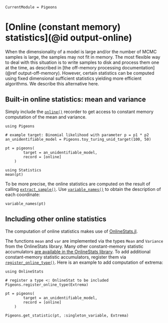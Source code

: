 ```@meta
CurrentModule = Pigeons
```

# [Online (constant memory) statistics](@id output-online)

When the dimensionality of a model is large and/or the 
number of MCMC samples is large, the samples may not 
fit in memory. 
The most flexible way to deal with this situation is 
to write samples to disk and process them one at the time, 
as described in [the off-memory processing documentation](@ref output-off-memory). 
However, certain statistics can be computed using fixed 
dimensional sufficient statistics yielding more 
efficient algorithms. We describe this alternative here. 


## Built-in online statistics: mean and variance 

Simply include the [`online()`](@ref) recorder to get 
access to constant memory computation of the mean and variance.  

```@example online
using Pigeons

# example target: Binomial likelihood with parameter p = p1 * p2
an_unidentifiable_model = Pigeons.toy_turing_unid_target(100, 50)

pt = pigeons(
        target = an_unidentifiable_model, 
        record = [online]
    )

using Statistics 
mean(pt)
```

To be more precise, the online statistics are computed on the 
result of calling [`extract_sample()`](@ref). 
Use [`variable_names()`](@ref) to obtain the description of each 
coordinate:

```@example online
variable_names(pt)
```


## Including other online statistics

The computation of online statistics makes use of 
[OnlineStats.jl](https://joshday.github.io/OnlineStats.jl/latest/). 

The functions `mean` and `var` are implemented via the 
types `Mean` and `Variance` from the 
OnlineStats library. 
Many other constant-memory statistic accumulators [are available in the OnlineStats library](https://joshday.github.io/OnlineStats.jl/latest/stats_and_models/). 
To add additional constant-memory statistic accumulators, 
register them via [`register_online_type()`](@ref). 
Here is an example to add computation of extrema:

```@example online
using OnlineStats

# register a type <: OnlineStat to be included
Pigeons.register_online_type(Extrema)

pt = pigeons(
        target = an_unidentifiable_model, 
        record = [online]
    )

Pigeons.get_statistic(pt, :singleton_variable, Extrema)
```